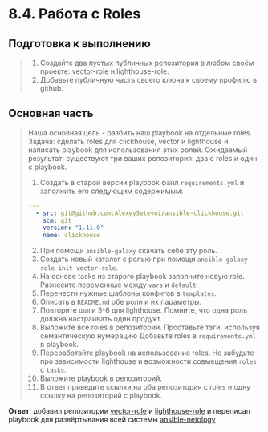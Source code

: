 # 8.4. Работа с Roles

## Подготовка к выполнению
>1. Создайте два пустых публичных репозитория в любом своём проекте: vector-role и lighthouse-role.
>2. Добавьте публичную часть своего ключа к своему профилю в github.

## Основная часть

>Наша основная цель - разбить наш playbook на отдельные roles. Задача: сделать roles для clickhouse, vector и lighthouse и написать playbook для использования этих ролей. Ожидаемый результат: существуют три ваших репозитория: два с roles и один с playbook.
>
>1. Создать в старой версии playbook файл `requirements.yml` и заполнить его следующим содержимым:
>
>   ```yaml
>   ---
>     - src: git@github.com:AlexeySetevoi/ansible-clickhouse.git
>       scm: git
>       version: "1.11.0"
>       name: clickhouse 
>   ```
>
>2. При помощи `ansible-galaxy` скачать себе эту роль.
>3. Создать новый каталог с ролью при помощи `ansible-galaxy role init vector-role`.
>4. На основе tasks из старого playbook заполните новую role. Разнесите переменные между `vars` и `default`. 
>5. Перенести нужные шаблоны конфигов в `templates`.
>6. Описать в `README.md` обе роли и их параметры.
>7. Повторите шаги 3-6 для lighthouse. Помните, что одна роль должна настраивать один продукт.
>8. Выложите все roles в репозитории. Проставьте тэги, используя семантическую нумерацию Добавьте roles в `requirements.yml` в playbook.
>9. Переработайте playbook на использование roles. Не забудьте про зависимости lighthouse и возможности совмещения `roles` с `tasks`.
>10. Выложите playbook в репозиторий.
>11. В ответ приведите ссылки на оба репозитория с roles и одну ссылку на репозиторий с playbook.

**Ответ**: добавил репозитории [vector-role](https://github.com/Roma-EDU/vector-role) и [lighthouse-role](https://github.com/Roma-EDU/lighthouse-role) 
и переписал playbook для развёртывания всей системы [ansible-netology](https://github.com/Roma-EDU/ansible-netology/tree/08-ansible-04-role)
